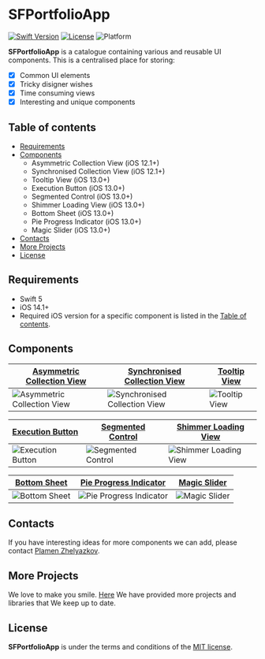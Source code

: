 # SFPortfolioApp

[![Swift Version][swift-image]][swift-url] [![License][license-image]][license-url] ![Platform]

**SFPortfolioApp** is a catalogue containing various and reusable UI components. This is a centralised place for storing:
- [x] Common UI elements
- [x] Tricky disigner wishes
- [x] Time consuming views
- [x] Interesting and unique components

## Table of contents
* [Requirements](#requirements)
* [Components](#components)
  * Asymmetric Collection View (iOS 12.1+)
  * Synchronised Collection View (iOS 12.1+)
  * Tooltip View (iOS 13.0+)
  * Execution Button (iOS 13.0+)
  * Segmented Control (iOS 13.0+)
  * Shimmer Loading View (iOS 13.0+)
  * Bottom Sheet (iOS 13.0+)
  * Pie Progress Indicator (iOS 13.0+)
  * Magic Slider (iOS 13.0+)
* [Contacts](#contacts)
* [More Projects](#more-projects)
* [License](#license)

## Requirements
- Swift 5
- iOS 14.1+
- Required iOS version for a specific component is listed in the [Table of contents](#table-of-contents).

## Components

| [Asymmetric Collection View](https://github.com/scalefocus/SFPortfolioApp/tree/main/SFPortfolioApp/SFPortfolioApp/Components/AsymmetricCollectionViewLayout) | [Synchronised Collection View](https://github.com/scalefocus/SFPortfolioApp/tree/main/SFPortfolioApp/SFPortfolioApp/Components/SynchronisedCollectionView) | [Tooltip View](https://github.com/scalefocus/SFPortfolioApp/tree/main/SFPortfolioApp/SFPortfolioApp/Components/Tooltip) | 
| --------------- | --------------- | --------------- | 
| ![Asymmetric Collection View] | ![Synchronised Collection View] | ![Tooltip View] |


| [Execution Button](https://github.com/scalefocus/SFPortfolioApp/tree/main/SFPortfolioApp/SFPortfolioApp/Components/ExecutionButton) | [Segmented Control](https://github.com/scalefocus/SFPortfolioApp/tree/main/SFPortfolioApp/SFPortfolioApp/Components/CustomSegmentedControl) | [Shimmer Loading View](https://github.com/scalefocus/SFPortfolioApp/tree/main/SFPortfolioApp/SFPortfolioApp/Components/LoadingViews/ShimmerLoadingView) | 
| --------------- | --------------- | --------------- | 
| ![Execution Button] | ![Segmented Control] | ![Shimmer Loading View] |


 [Bottom Sheet](https://github.com/scalefocus/SFPortfolioApp/tree/main/SFPortfolioApp/SFPortfolioApp/Components/BottomSheet) | [Pie Progress Indicator](https://github.com/scalefocus/SFPortfolioApp/tree/main/SFPortfolioApp/SFPortfolioApp/Components/PieProgressIndicator) | [Magic Slider](https://github.com/scalefocus/SFPortfolioApp/tree/main/SFPortfolioApp/SFPortfolioApp/Components/MagicSliderView) |
 | --------------- | --------------- | --------------- |
 | ![Bottom Sheet] | ![Pie Progress Indicator] | ![Magic Slider] |
 
## Contacts

If you have interesting ideas for more components we can add, please contact [Plamen Zhelyazkov](mailto:plamen.zhelyazkov@scalefocus.com).

## More Projects

We love to make you smile. [Here](https://github.com/orgs/scalefocus/repositories) We have provided more projects and libraries that We keep up to date.

## License

**SFPortfolioApp** is under the terms and conditions of the [MIT license][license-url].

[swift-image]: https://img.shields.io/badge/swift-5-green.svg
[swift-url]: https://swift.org/
[license-image]: https://img.shields.io/badge/License-MIT-blue.svg
[license-url]: LICENSE
[Platform]: https://img.shields.io/cocoapods/p/SFBaseKit
[Execution Button]: https://media.giphy.com/media/P87rZFPLIFSkuuKHPW/giphy.gif
[Asymmetric Collection View]: https://media.giphy.com/media/vQB4IjG5CZQLLwG5G6/giphy.gif
[Synchronised Collection View]: https://media.giphy.com/media/qbQa1fKdlR3exaMRYQ/giphy.gif
[Tooltip View]: https://media.giphy.com/media/ksY4tglZ2BV0DgdIb0/giphy.gif
[Segmented Control]: https://media.giphy.com/media/H5Fc9Yy42qw3c2CffA/giphy.gif
[Shimmer Loading View]: https://media.giphy.com/media/uqgywGUpEbKcsqKBm9/giphy.gif
[Bottom Sheet]: https://media.giphy.com/media/nPshTYy9AmhztBcypK/giphy.gif
[Pie Progress Indicator]: https://media.giphy.com/media/qUs1OJNqggqw69dkh1/giphy.gif
[Magic Slider]: https://media.giphy.com/media/5oLII4j5TMbnYNii8n/giphy.gif
